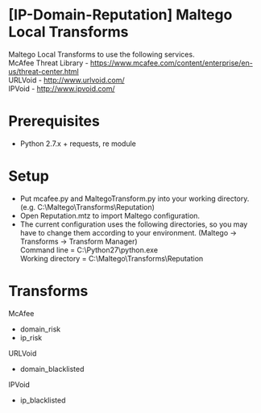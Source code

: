 # [IP-Domain-Reputation] Maltego Local Transforms
Maltego Local Transforms to use the following services.  
McAfee Threat Library - https://www.mcafee.com/content/enterprise/en-us/threat-center.html  
URLVoid - http://www.urlvoid.com/  
IPVoid - http://www.ipvoid.com/  

# Prerequisites
- Python 2.7.x + requests, re module

# Setup
- Put mcafee.py and MaltegoTransform.py into your working directory. (e.g. C:\Maltego\Transforms\Reputation)
- Open Reputation.mtz to import Maltego configuration.
- The current configuration uses the following directories, so you may have to change them according to your environment. (Maltego -> Transforms -> Transform Manager)  
  Command line = C:\Python27\python.exe  
  Working directory = C:\Maltego\Transforms\Reputation

# Transforms
McAfee
- domain_risk
- ip_risk

URLVoid
- domain_blacklisted

IPVoid
- ip_blacklisted
